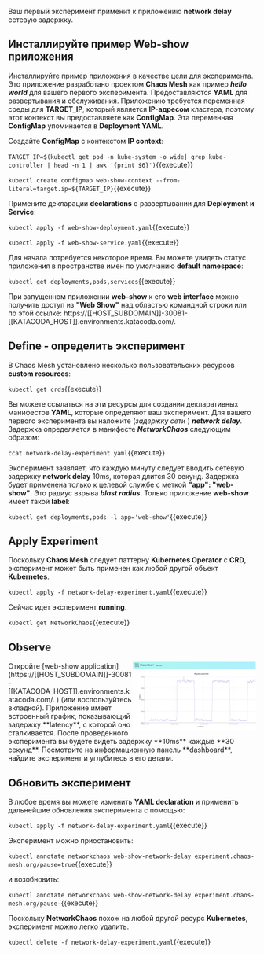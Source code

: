Ваш первый эксперимент применит к приложению **network delay** сетевую задержку.

## Инсталлируйте пример Web-show приложения 

Инсталлируйте пример приложения в качестве цели для эксперимента. Это приложение разработано проектом **Chaos Mesh** как пример **_hello world_** для вашего первого эксперимента. Предоставляются **YAML** для развертывания и обслуживания. Приложению требуется переменная среды для **TARGET_IP**, который является **IP-адресом** кластера, поэтому этот контекст вы предоставляете как **ConfigMap**. Эта переменная **ConfigMap** упоминается в **Deployment YAML**.


Создайте **ConfigMap** с контекстом **IP context**:

`TARGET_IP=$(kubectl get pod -n kube-system -o wide| grep kube-controller | head -n 1 | awk '{print $6}')`{{execute}}

`kubectl create configmap web-show-context --from-literal=target.ip=${TARGET_IP}`{{execute}}

Примените декларации **declarations** о развертывании для **Deployment и Service**:

`kubectl apply -f web-show-deployment.yaml`{{execute}}

`kubectl apply -f web-show-service.yaml`{{execute}}

Для начала потребуется некоторое время. Вы можете увидеть статус приложения в пространстве имен по умолчанию **default namespace**:

`kubectl get deployments,pods,services`{{execute}}

При запущенном приложении **web-show** к его **web interface** можно получить доступ из **"Web Show"** над областью командной строки или по этой ссылке: https://[[HOST_SUBDOMAIN]]-30081-[[KATACODA_HOST]].environments.katacoda.com/.

## Define - определить эксперимент

В Chaos Mesh установлено несколько пользовательских ресурсов **custom resources**:

`kubectl get crds`{{execute}}

Вы можете ссылаться на эти ресурсы для создания декларативных манифестов **YAML**, которые определяют ваш эксперимент.
Для вашего первого эксперимента вы наложите (_задержку сети_ ) **_network delay_**. 
Задержка определяется в манифесте **_NetworkChaos_** следующим образом:

`ccat network-delay-experiment.yaml`{{execute}}

Эксперимент заявляет, что каждую минуту следует вводить сетевую задержку **network delay** 10ms, которая длится 30 секунд. 
Задержка будет применена только к целевой службе с меткой **"app": "web-show"**. 
Это радиус взрыва **_blast radius_**. Только приложение **web-show** имеет такой **label**:

`kubectl get deployments,pods -l app='web-show'`{{execute}}

## Apply Experiment

Поскольку **Chaos Mesh** следует паттерну **Kubernetes Operator** с **CRD**, эксперимент может быть применен как любой другой объект **Kubernetes**.

`kubectl apply -f network-delay-experiment.yaml`{{execute}}

Сейчас идет эксперимент **running**.

`kubectl get NetworkChaos`{{execute}}

## Observe

<img align="right" width="250" src="./assets/network-delay.png">
Откройте [web-show application](https://[[HOST_SUBDOMAIN]]-30081-[[KATACODA_HOST]].environments.katacoda.com/.
) (или воспользуйтесь вкладкой). Приложение имеет встроенный график, показывающий задержку **latency**, с которой оно сталкивается. 
После проведенного эксперимента вы будете видеть задержку **10ms** каждые **30 секунд**. 
Посмотрите на информационную панель **dashboard**, найдите эксперимент и углубитесь в его детали.

## Обновить эксперимент

В любое время вы можете изменить **YAML declaration** и применить дальнейшие обновления эксперимента с помощью:

`kubectl apply -f network-delay-experiment.yaml`{{execute}}

Эксперимент можно приостановить:

`kubectl annotate networkchaos web-show-network-delay experiment.chaos-mesh.org/pause=true`{{execute}}

и возобновить:

`kubectl annotate networkchaos web-show-network-delay experiment.chaos-mesh.org/pause-`{{execute}}

Поскольку **NetworkChaos** похож на любой другой ресурс **Kubernetes**, эксперимент можно легко удалить.

`kubectl delete -f network-delay-experiment.yaml`{{execute}}
